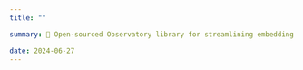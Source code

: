```yaml
---
title: ""

summary: 🚀 Open-sourced Observatory library for streamlining embedding inference of relational tables.

date: 2024-06-27
---
```

